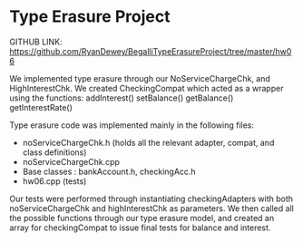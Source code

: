 # Type Erasure Project

GITHUB LINK: https://github.com/RyanDewey/BegalliTypeErasureProject/tree/master/hw06

We implemented type erasure through our NoServiceChargeChk, and HighInterestChk. We created CheckingCompat which acted as a wrapper
using the functions:
addInterest()
setBalance()
getBalance()
getInterestRate()

Type erasure code was implemented mainly in the following files:
- noServiceChargeChk.h (holds all the relevant adapter, compat, and class definitions)
- noServiceChargeChk.cpp
- Base classes : bankAccount.h, checkingAcc.h
- hw06.cpp (tests)

Our tests were performed through instantiating checkingAdapters with both noServiceChargeChk and highInterestChk as parameters.
We then called all the possible functions through our type erasure model, and created an array for checkingCompat to issue
final tests for balance and interest.

